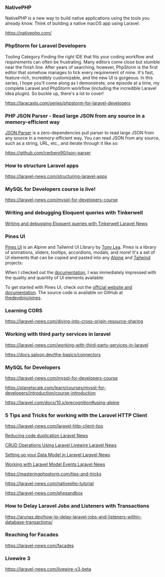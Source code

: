 
###  NativePHP
NativePHP is a new way to build native applications using the tools you already know. Think of building a native macOS app using Laravel.

https://nativephp.com/

### PhpStorm for Laravel Developers

Tooling Category
Finding the right IDE that fits your coding workflow and requirements can often be frustrating. Many editors come close but stumble near the finish line. After years of searching, however, PhpStorm is the first editor that somehow manages to tick every requirement of mine. It's fast, feature-rich, incredibly customizable, and the new UI is gorgeous.
In this series, I hope you'll come along as I demonstrate, one episode at a time, my complete Laravel and PhpStorm workflow (including the incredible Laravel Idea plugin). So buckle up, there's a lot to cover!

https://laracasts.com/series/phpstorm-for-laravel-developers


### PHP JSON Parser - Read large JSON from any source in a memory-efficient way

[JSON Parser](https://github.com/cerbero90/json-parser) is a zero-dependencies pull parser to read large JSON from any source in a memory-efficient way. You can read JSON from any source, such as a string, URL, etc., and iterate through it like so:

https://github.com/cerbero90/json-parser



### How to structure Laravel apps

https://laravel-news.com/structuring-laravel-apps


### MySQL for Developers course is live! 

https://laravel-news.com/mysql-for-developers-course


### Writing and debugging Eloquent queries with Tinkerwell

[Writing and debugging Eloquent queries with Tinkerwell  Laravel News](https://laravel-news.com/writing-and-debugging-eloquent-queries-with-tinkerwell)



### Pines UI

[Pines UI](https://devdojo.com/pines) is an Alpine and Tailwind UI Library by [Tony Lea](https://twitter.com/tnylea). Pines is a library of animations, sliders, tooltips, accordions, modals, and more! It's a set of UI elements that can be copied and pasted into any [Alpine](https://alpinejs.dev/) and [Tailwind](https://tailwindcss.com/) projects:

When I checked out the [documentation](https://devdojo.com/pines/docs/introduction), I was immediately impressed with the quality and quantity of UI elements available:

To get started with Pines UI, check out the [official website and documentation](https://devdojo.com/pines). The source code is available on GitHub at [thedevdojo/pines](https://github.com/thedevdojo/pines).



### Learning CORS

https://laravel-news.com/diving-into-cross-origin-resource-sharing



### Working with third party services in laravel

https://laravel-news.com/working-with-third-party-services-in-laravel

https://docs.saloon.dev/the-basics/connectors



### MySQL for Developers

https://laravel-news.com/mysql-for-developers-course

https://planetscale.com/learn/courses/mysql-for-developers/introduction/course-introduction




https://laravel.com/docs/10.x/precognition#using-alpine



### 5 Tips and Tricks for working with the Laravel HTTP Client

https://laravel-news.com/laravel-http-client-tips




[Reducing code duplication  Laravel News](https://laravel-news.com/leaning-on-artisan)

[CRUD Operations Using Laravel Livewire  Laravel News](https://laravel-news.com/crud-operations-using-laravel-livewire)


[Setting up your Data Model in Laravel  Laravel News](https://laravel-news.com/data-model)

[Working with Laravel Model Events  Laravel News](https://laravel-news.com/working-with-laravel-model-events)



https://masteringphpstorm.com/tips-and-tricks

https://laravel-news.com/nativephp-tutorial


https://laravel-news.com/phpsandbox



### How to Delay Laravel Jobs and Listeners with Transactions

https://arunas.dev/how-to-delay-laravel-jobs-and-listeners-within-database-transactions/





### Reaching for Facades

https://laravel-news.com/facades





### Livewire 3

https://laravel-news.com/livewire-v3-beta









